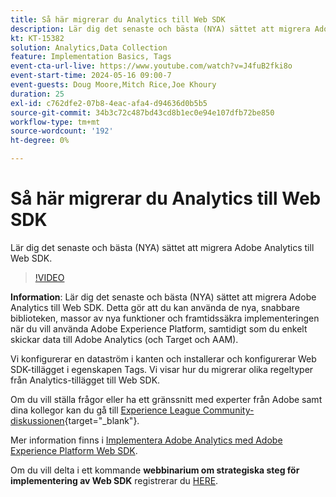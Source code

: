 ```yaml
---
title: Så här migrerar du Analytics till Web SDK
description: Lär dig det senaste och bästa (NYA) sättet att migrera Adobe Analytics till Web SDK
kt: KT-15382
solution: Analytics,Data Collection
feature: Implementation Basics, Tags
event-cta-url-live: https://www.youtube.com/watch?v=J4fuB2fki8o
event-start-time: 2024-05-16 09:00-7
event-guests: Doug Moore,Mitch Rice,Joe Khoury
duration: 25
exl-id: c762dfe2-07b8-4eac-afa4-d94636d0b5b5
source-git-commit: 34b3c72c487bd43cd8b1ec0e94e107dfb72be850
workflow-type: tm+mt
source-wordcount: '192'
ht-degree: 0%

---
```


# Så här migrerar du Analytics till Web SDK

Lär dig det senaste och bästa (NYA) sättet att migrera Adobe Analytics till Web SDK.

>[!VIDEO](https://video.tv.adobe.com/v/3428791/?quality=12&learn=on)

**Information**: Lär dig det senaste och bästa (NYA) sättet att migrera Adobe Analytics till Web SDK. Detta gör att du kan använda de nya, snabbare biblioteken, massor av nya funktioner och framtidssäkra implementeringen när du vill använda Adobe Experience Platform, samtidigt som du enkelt skickar data till Adobe Analytics (och Target och AAM).

Vi konfigurerar en dataström i kanten och installerar och konfigurerar Web SDK-tillägget i egenskapen Tags. Vi visar hur du migrerar olika regeltyper från Analytics-tillägget till Web SDK.

Om du vill ställa frågor eller ha ett gränssnitt med experter från Adobe samt dina kollegor kan du gå till [Experience League Community-diskussionen](https://experienceleaguecommunities.adobe.com/t5/adobe-experience-platform-data/experience-league-live-post-session-discussion-this-is-the-way/m-p/673538){target="_blank"}.

Mer information finns i [Implementera Adobe Analytics med Adobe Experience Platform Web SDK](https://experienceleague.adobe.com/sv/docs/analytics/implementation/aep-edge/web-sdk/overview).

Om du vill delta i ett kommande **webbinarium om strategiska steg för implementering av Web SDK** registrerar du [HERE](https://engage.adobe.com/step_by_step_guide_implement.html).
